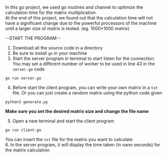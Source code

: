 In this go project, we used go routines and channel to optimize the calculation time for the matrix multiplication.<br />
At the end of this project, we found out that the calculation time will not have a significant change due to the powerful processors of the machine until a larger size of matrix is tested. (eg. 1000\*1000 matrix) <br />

--START THE PROGRAM--
1. Download all the source code in a directory
2. Be sure to install ``go`` in your machine
3. Start the server program in terminal to start listen for the connection. You may set a different number of worker to be used in line 43 in the ```server.go``` code
```
go run server.go
```
4. Before start the client program, you can write your own matrix in a ```txt``` file. Or you can just create a random matrix using the python code given
```
python3 generate.py
```
   **Make sure you set the desired matrix size and change the file name** <br />

5. Open a new terminal and start the client program
```
go run client.go
```
You can insert the ```txt``` file for the matrix you want to calculate <br />
6. In the server program, it will display the time taken (in nano seconds) for the matrix calculation

